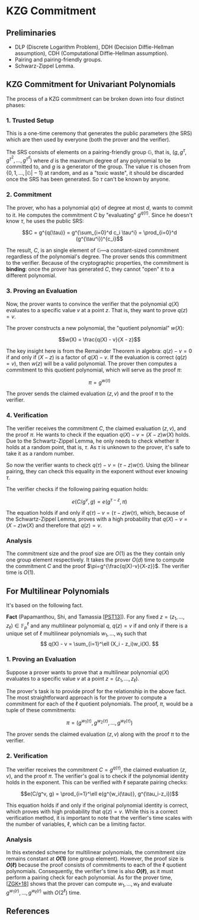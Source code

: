 # KZG Commitment

## Preliminaries

- DLP (Discrete Logarithm Problem), DDH (Decision Diffie-Hellman assumption), CDH (Computational Diffie-Hellman assumption).
- Pairing and pairing-friendly groups.
- Schwarz-Zippel Lemma.

## KZG Commitment for Univariant Polynomials

The process of a KZG commitment can be broken down into four distinct phases:

### 1. Trusted Setup

This is a one-time ceremony that generates the public parameters (the SRS) which are then used by everyone (both the prover and the verifier). 

The SRS consists of elements on a pairing-friendly group $\mathbb G$, that is, $(g,g^{\tau},g^{\tau^2},...,g^{\tau^d})$ where $d$ is the maximum degree of any polynomial to be committed to, and $g$ is a generator of the group. The value $\tau$ is chosen from $\{0,1,...,|\mathbb G|-1\}$ at random, and as a "toxic waste", it should be discarded once the SRS has been generated. So $\tau$ can't be known by anyone.

### 2. Commitment

The prover, who has a polynomial $q(x)$ of degree at most $d$, wants to commit to it. He computes the commitment $C$ by "evaluating" $g^{q(\tau)}$. Since he doesn't know $\tau$, he uses the public SRS:

$$C = g^{q(\tau)} = g^{\sum_{i=0}^d c_i \tau^i} = \prod_{i=0}^d (g^{\tau^i})^{c_i}$$

The result, $C$, is an single element of $\mathbb G$—a constant-sized commitment regardless of the polynomial's degree. The prover sends this commitment to the verifier. Because of the cryptographic properties, the commitment is **binding**: once the prover has generated $C$, they cannot "open" it to a different polynomial.

### 3. Proving an Evaluation

Now, the prover wants to convince the verifier that the polynomial $q(X)$ evaluates to a specific value $v$ at a point $z$. That is, they want to prove $q(z) = v$.

The prover constructs a new polynomial, the "quotient polynomial" $w(X)$:

$$w(X) = \frac{q(X) - v}{X - z}$$

The key insight here is from the Remainder Theorem in algebra: $q(z) - v = 0$ if and only if $(X-z)$ is a factor of $q(X) - v$. If the evaluation is correct ($q(z) = v$), then $w(z)$ will be a valid polynomial. The prover then computes a commitment to this quotient polynomial, which will serve as the proof $\pi$:

$$\pi = g^{w(\tau)}$$

The prover sends the claimed evaluation $(z, v)$ and the proof $\pi$ to the verifier.

### 4. Verification

The verifier receives the commitment $C$, the claimed evaluation $(z, v)$, and the proof $\pi$. He wants to check if the equation $q(X)-v=(X-z)w(X)$ holds. Due to the Schwartz-Zippel Lemma, he only needs to check whether it holds at a random point, that is, $\tau$. As $\tau$ is unknown to the prover, it's safe to take it as a random number.

So now the verifier wants to check $q(\tau)-v=(\tau-z)w(\tau)$. Using the bilinear pairing, they can check this equality in the exponent without ever knowing $\tau$.

The verifier checks if the following pairing equation holds:

$$e(C / g^{v}, g) = e(g^{\tau - z}, \pi)$$

The equation holds if and only if $q(\tau) - v = (\tau - z)w(\tau)$, which, because of the Schwartz-Zippel Lemma, proves with a high probability that $q(X) - v = (X-z)w(X)$ and therefore that $q(z) = v$.

### Analysis

The commitment size and the proof size are $O(1)$ as the they contain only one group element respectively. It takes the prover $O(d)$ time to compute the commitment $C$ and the proof $\pi=g^{\frac{q(X)-v}{X-z}}$. The verifier time is $O(1)$.

## For Multilinear Polynomials

It's based on the following fact.

**Fact** (Papamanthou, Shi, and Tamassia \[[PST13](#fn:PST13)\]). For any fixed $z = (z_1, \dots, z_\ell) \in \mathbb{F}_p^\ell$ and any multilinear polynomial $q$, $q(z) = v$ if and only if there is a unique set of $\ell$ multilinear polynomials $w_1, \dots, w_\ell$ such that
$$
q(X) - v = \sum_{i=1}^\ell (X_i - z_i)w_i(X).
$$

### 1. Proving an Evaluation

Suppose a prover wants to prove that a multilinear polynomial $q(X)$ evaluates to a specific value $v$ at a point $z = (z_1, \dots, z_\ell)$.

The prover's task is to provide proof for the relationship in the above fact. The most straightforward approach is for the prover to compute a commitment for each of the $\ell$ quotient polynomials. The proof, $\pi$, would be a tuple of these commitments:

$$\pi = (g^{w_1(\tau)}, g^{w_2(\tau)}, \dots, g^{w_\ell(\tau)})$$

The prover sends the claimed evaluation $(z, v)$ along with the proof $\pi$ to the verifier.

### 2. Verification

The verifier receives the commitment $C = g^{q(\tau)}$, the claimed evaluation $(z, v)$, and the proof $\pi$. The verifier's goal is to check if the polynomial identity holds in the exponent. This can be verified with $\ell$ separate pairing checks:

$$e(C/g^v, g) = \prod_{i=1}^\ell e(g^{w_i(\tau)}, g^{\tau_i-z_i})$$

This equation holds if and only if the original polynomial identity is correct, which proves with high probability that $q(z) = v$. While this is a correct verification method, it is important to note that the verifier's time scales with the number of variables, $\ell$, which can be a limiting factor.

### Analysis

In this extended scheme for multilinear polynomials, the commitment size remains constant at **$O(1)$** (one group element). However, the proof size is **$O(\ell)$** because the proof consists of commitments to each of the $\ell$ quotient polynomials. Consequently, the verifier's time is also **$O(\ell)$**, as it must perform a pairing check for each polynomial. As for the prover time, \[[ZGK+18](#fn:ZGK+18)\] shows that the prover can compute $w_1,...,w_{\ell}$ and evaluate $g^{w_1(r)},...,g^{w_{\ell}(r)}$ with $O(2^{\ell})$ time.

## References

[^PST13]: \[PST13\] Papamanthou, C., Shi, E., & Tamassia, R. (2013). [*Signatures of Correct Computation*](https://eprint.iacr.org/2011/587.pdf).
[^Tha23]: \[Tha23\] Thaler, J. (2023). [*Proofs, Arguments, and Zero-Knowledge*](https://people.cs.georgetown.edu/jthaler/ProofsArgsAndZK.pdf).
[^ZGK+18]: \[ZGK+18\] Zhang, Y., Genkin, D., Katz, J., Papadopoulos, D., & Papamanthou, C. (2018). [*vRAM: Faster Verifiable RAM With Program-Independent Preprocessing*](https://faculty.cc.gatech.edu/~genkin/papers/vram.pdf).